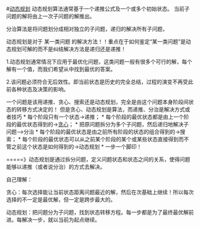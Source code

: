 #[动态规划](http://www.zhihu.com/question/23995189)
动态规划算法通常基于一个递推公式及一个或多个初始状态。 当前子问题的解将由上一次子问题的解推出。

分治算法是将问题划分成相对独立的子问题，递归的解决所有子问题，

动态规划是对于 某一类问题 的解决方法！！重点在于如何鉴定“某一类问题”是动态规划可解的而不是纠结解决方法是递归还是递推！

1.动态规划通常情况下应用于最优化问题，这类问题一般有很多个可行的解，每个解有一个值，而我们希望从中找到最优的答案。

2.该问题必须符合无后效性。即当前状态是历史的完全总结，过程的演变不再受此前各种状态及决策的影响。

一个问题是该用递推、贪心、搜索还是动态规划，完全是由这个问题本身阶段间状态的转移方式决定的！
但是贪心、动态规划是算法，而递推、分治是解决方式或者技巧
* 
每个阶段只有一个状态->递推；
* 
每个阶段的最优状态都是由上一个阶段的最优状态得到的->[贪心](http://blog.csdn.net/yelbosh/article/details/7649717)；
* 
把原问题拆分为多个子问题，然后递归地解决子问题-->分治
* 
每个阶段的最优状态是由之前所有阶段的状态的组合得到的->搜索；
* 
每个阶段的最优状态可以从之前某个阶段的某个或某些状态直接得到而不管之前这个状态是如何得到的->动态规划
    * 
一步一个脚印！

=====》动态规划是通过拆分问题，定义问题状态和状态之间的关系，使得问题能够以递推（或者说分治）的方式去解决。



自己理解：

贪心：每次选择能让当前状态距离问题最近的解，然后在次基础上继续！所以每次选择的不一定是最优解，但一定是跨步最大的。

动态规划：把问题分为子问题，找到状态转移方程。每一步都是为了最终最优解前进。每解决一步，就以当前为起点继续。